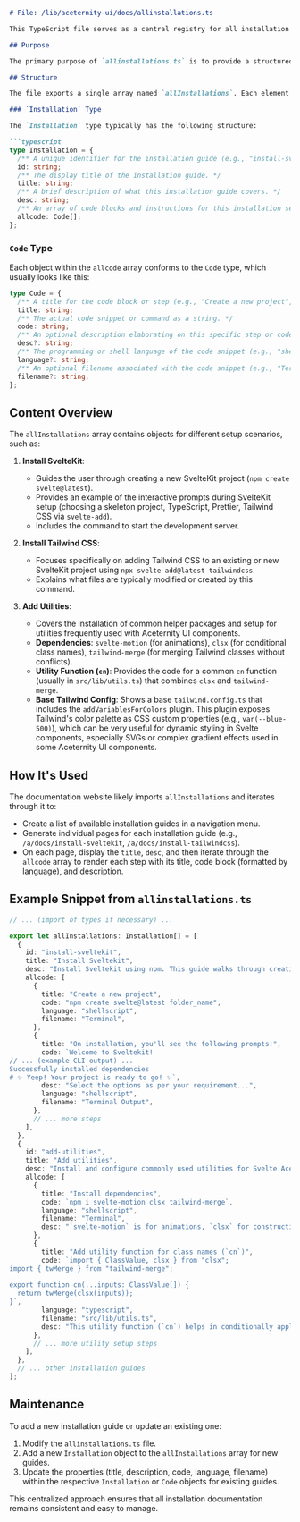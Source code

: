 ```markdown
# File: /lib/aceternity-ui/docs/allinstallations.ts

This TypeScript file serves as a central registry for all installation guides related to setting up the Svelte Aceternity UI library and its common dependencies. The structure defined here is used by the documentation website to dynamically generate installation instruction pages.

## Purpose

The primary purpose of `allinstallations.ts` is to provide a structured and maintainable way to define and manage various setup processes. Instead of hardcoding installation steps across multiple documentation pages, this file centralizes the information, making it easier to update and ensure consistency.

## Structure

The file exports a single array named `allInstallations`. Each element in this array is an object conforming to the `Installation` type (likely defined in `../components/alltypes.ts` or a similar shared types file).

### `Installation` Type

The `Installation` type typically has the following structure:

```typescript
type Installation = {
  /** A unique identifier for the installation guide (e.g., "install-sveltekit"). */
  id: string;
  /** The display title of the installation guide. */
  title: string;
  /** A brief description of what this installation guide covers. */
  desc: string;
  /** An array of code blocks and instructions for this installation section. */
  allcode: Code[];
};
```

### `Code` Type

Each object within the `allcode` array conforms to the `Code` type, which usually looks like this:

```typescript
type Code = {
  /** A title for the code block or step (e.g., "Create a new project", "Install Tailwind CSS"). */
  title: string;
  /** The actual code snippet or command as a string. */
  code: string;
  /** An optional description elaborating on this specific step or code snippet. */
  desc?: string;
  /** The programming or shell language of the code snippet (e.g., "shellscript", "ts", "svelte"). */
  language?: string;
  /** An optional filename associated with the code snippet (e.g., "Terminal", "tailwind.config.ts"). */
  filename?: string;
};
```

## Content Overview

The `allInstallations` array contains objects for different setup scenarios, such as:

1.  **Install SvelteKit**:
    *   Guides the user through creating a new SvelteKit project (`npm create svelte@latest`).
    *   Provides an example of the interactive prompts during SvelteKit setup (choosing a skeleton project, TypeScript, Prettier, Tailwind CSS via `svelte-add`).
    *   Includes the command to start the development server.

2.  **Install Tailwind CSS**:
    *   Focuses specifically on adding Tailwind CSS to an existing or new SvelteKit project using `npx svelte-add@latest tailwindcss`.
    *   Explains what files are typically modified or created by this command.

3.  **Add Utilities**:
    *   Covers the installation of common helper packages and setup for utilities frequently used with Aceternity UI components.
    *   **Dependencies**: `svelte-motion` (for animations), `clsx` (for conditional class names), `tailwind-merge` (for merging Tailwind classes without conflicts).
    *   **Utility Function (`cn`)**: Provides the code for a common `cn` function (usually in `src/lib/utils.ts`) that combines `clsx` and `tailwind-merge`.
    *   **Base Tailwind Config**: Shows a base `tailwind.config.ts` that includes the `addVariablesForColors` plugin. This plugin exposes Tailwind's color palette as CSS custom properties (e.g., `var(--blue-500)`), which can be very useful for dynamic styling in Svelte components, especially SVGs or complex gradient effects used in some Aceternity UI components.

## How It's Used

The documentation website likely imports `allInstallations` and iterates through it to:

*   Create a list of available installation guides in a navigation menu.
*   Generate individual pages for each installation guide (e.g., `/a/docs/install-sveltekit`, `/a/docs/install-tailwindcss`).
*   On each page, display the `title`, `desc`, and then iterate through the `allcode` array to render each step with its title, code block (formatted by language), and description.

## Example Snippet from `allinstallations.ts`

```typescript svelte-animations-docs/src/lib/aceternity-ui/docs/allinstallations.ts
// ... (import of types if necessary) ...

export let allInstallations: Installation[] = [
  {
    id: "install-sveltekit",
    title: "Install Sveltekit",
    desc: "Install Sveltekit using npm. This guide walks through creating a new SvelteKit project...",
    allcode: [
      {
        title: "Create a new project",
        code: "npm create svelte@latest folder_name",
        language: "shellscript",
        filename: "Terminal",
      },
      {
        title: "On installation, you'll see the following prompts:",
        code: `Welcome to Sveltekit!
// ... (example CLI output) ...
Successfully installed dependencies 
# ✨ Yeep! Your project is ready to go! ✨`,
        desc: "Select the options as per your requirement...",
        language: "shellscript",
        filename: "Terminal Output",
      },
      // ... more steps
    ],
  },
  {
    id: "add-utilities",
    title: "Add utilities",
    desc: "Install and configure commonly used utilities for Svelte Aceternity UI...",
    allcode: [
      {
        title: "Install dependencies",
        code: `npm i svelte-motion clsx tailwind-merge`,
        language: "shellscript",
        filename: "Terminal",
        desc: "`svelte-motion` is for animations, `clsx` for constructing class strings...",
      },
      {
        title: "Add utility function for class names (`cn`)",
        code: `import { ClassValue, clsx } from "clsx";
import { twMerge } from "tailwind-merge";
 
export function cn(...inputs: ClassValue[]) {
  return twMerge(clsx(inputs));
}`,
        language: "typescript",
        filename: "src/lib/utils.ts",
        desc: "This utility function (`cn`) helps in conditionally applying and merging Tailwind CSS classes.",
      },
      // ... more utility setup steps
    ],
  },
  // ... other installation guides
];
```

## Maintenance

To add a new installation guide or update an existing one:

1.  Modify the `allinstallations.ts` file.
2.  Add a new `Installation` object to the `allInstallations` array for new guides.
3.  Update the properties (title, description, code, language, filename) within the respective `Installation` or `Code` objects for existing guides.

This centralized approach ensures that all installation documentation remains consistent and easy to manage.
```